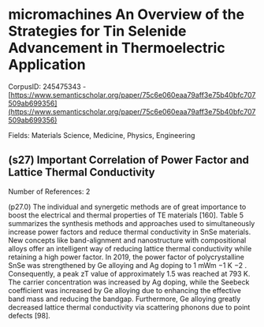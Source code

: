 # micromachines An Overview of the Strategies for Tin Selenide Advancement in Thermoelectric Application

CorpusID: 245475343 - [https://www.semanticscholar.org/paper/75c6e060eaa79aff3e75b40bfc707509ab699356](https://www.semanticscholar.org/paper/75c6e060eaa79aff3e75b40bfc707509ab699356)

Fields: Materials Science, Medicine, Physics, Engineering

## (s27) Important Correlation of Power Factor and Lattice Thermal Conductivity
Number of References: 2

(p27.0) The individual and synergetic methods are of great importance to boost the electrical and thermal properties of TE materials [160]. Table 5 summarizes the synthesis methods and approaches used to simultaneously increase power factors and reduce thermal conductivity in SnSe materials. New concepts like band-alignment and nanostructure with compositional alloys offer an intelligent way of reducing lattice thermal conductivity while retaining a high power factor. In 2019, the power factor of polycrystalline SnSe was strengthened by Ge alloying and Ag doping to 1 mWm −1 K −2 . Consequently, a peak zT value of approximately 1.5 was reached at 793 K. The carrier concentration was increased by Ag doping, while the Seebeck coefficient was increased by Ge alloying due to enhancing the effective band mass and reducing the bandgap. Furthermore, Ge alloying greatly decreased lattice thermal conductivity via scattering phonons due to point defects [98].
